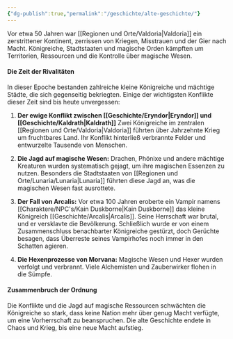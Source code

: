 ```yaml
---
{"dg-publish":true,"permalink":"/geschichte/alte-geschichte/"}
---
```


Vor etwa 50 Jahren war [[Regionen und Orte/Valdoria\|Valdoria]] ein zerstrittener Kontinent, zerrissen von Kriegen, Misstrauen und der Gier nach Macht. Königreiche, Stadtstaaten und magische Orden kämpften um Territorien, Ressourcen und die Kontrolle über magische Wesen.

#### **Die Zeit der Rivalitäten**

In dieser Epoche bestanden zahlreiche kleine Königreiche und mächtige Städte, die sich gegenseitig bekriegten. Einige der wichtigsten Konflikte dieser Zeit sind bis heute unvergessen:

1. **Der ewige Konflikt zwischen [[Geschichte/Eryndor\|Eryndor]] und [[Geschichte/Kaldrath\|Kaldrath]]** Zwei Königreiche im zentralen [[Regionen und Orte/Valdoria\|Valdoria]] führten über Jahrzehnte Krieg um fruchtbares Land. Ihr Konflikt hinterließ verbrannte Felder und entwurzelte Tausende von Menschen.
    
2. **Die Jagd auf magische Wesen:** Drachen, Phönixe und andere mächtige Kreaturen wurden systematisch gejagt, um ihre magischen Essenzen zu nutzen. Besonders die Stadtstaaten von [[Regionen und Orte/Lunaria/Lunaria\|Lunaria]] führten diese Jagd an, was die magischen Wesen fast ausrottete.
    
3. **Der Fall von Arcalis:** Vor etwa 100 Jahren eroberte ein Vampir namens [[Charaktere/NPC's/Kain Duskborne\|Kain Duskborne]] das kleine Königreich [[Geschichte/Arcalis\|Arcalis]]. Seine Herrschaft war brutal, und er versklavte die Bevölkerung. Schließlich wurde er von einem Zusammenschluss benachbarter Königreiche gestürzt, doch Gerüchte besagen, dass Überreste seines Vampirhofes noch immer in den Schatten agieren.
    
4. **Die Hexenprozesse von Morvana:** Magische Wesen und Hexer wurden verfolgt und verbrannt. Viele Alchemisten und Zauberwirker flohen in die Sümpfe.
    

#### **Zusammenbruch der Ordnung**

Die Konflikte und die Jagd auf magische Ressourcen schwächten die Königreiche so stark, dass keine Nation mehr über genug Macht verfügte, um eine Vorherrschaft zu beanspruchen. Die alte Geschichte endete in Chaos und Krieg, bis eine neue Macht aufstieg.